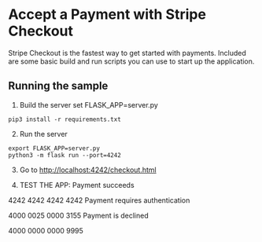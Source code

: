 # Accept a Payment with Stripe Checkout

Stripe Checkout is the fastest way to get started with payments. 
Included are some basic build and run scripts you can use to start up the application.

## Running the sample

1. Build the server
set FLASK_APP=server.py


~~~
pip3 install -r requirements.txt
~~~

2. Run the server

~~~
export FLASK_APP=server.py
python3 -m flask run --port=4242
~~~

3. Go to [http://localhost:4242/checkout.html](http://localhost:4242/checkout.html)

4. TEST THE APP:
Payment succeeds

4242 4242 4242 4242
Payment requires authentication

4000 0025 0000 3155
Payment is declined

4000 0000 0000 9995